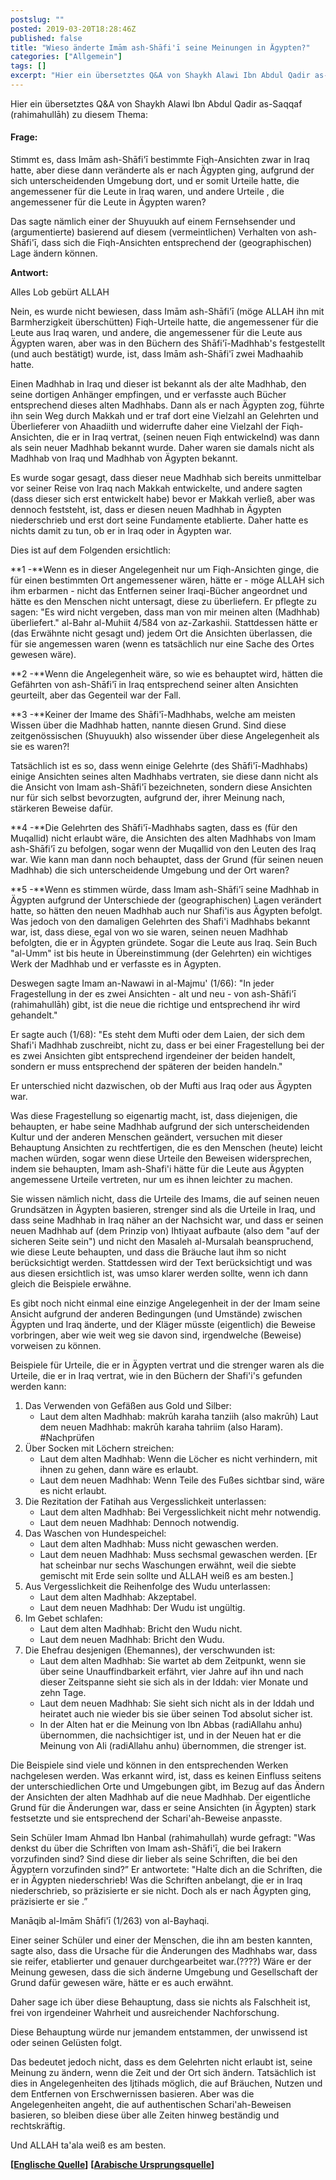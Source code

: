```yaml
---
postslug: ""
posted: 2019-03-20T18:28:46Z
published: false
title: "Wieso änderte Imām ash-Shāfi'ī seine Meinungen in Ägypten?"
categories: ["Allgemein"]
tags: []
excerpt: "Hier ein übersetztes Q&A von Shaykh Alawi Ibn Abdul Qadir as-Saqqaf (rahimahullāh) zu diesem Thema:..."
---
```


Hier ein übersetztes Q&A von Shaykh Alawi Ibn Abdul Qadir as-Saqqaf (rahimahullāh) zu diesem Thema:

#### **Frage:**

Stimmt es, dass Imām ash-Shāfi'ī bestimmte Fiqh-Ansichten zwar in Iraq hatte, aber diese dann veränderte als er nach Ägypten ging, aufgrund der sich unterscheidenden Umgebung dort, und er somit Urteile hatte, die angemessener für die Leute in Iraq waren, und andere Urteile , die angemessener für die Leute in Ägypten waren?

Das sagte nämlich einer der Shuyuukh auf einem Fernsehsender und (argumentierte) basierend auf diesem (vermeintlichen) Verhalten von ash-Shāfi'ī, dass sich die Fiqh-Ansichten entsprechend der (geographischen) Lage ändern können.

**Antwort:**

Alles Lob gebürt ALLAH

Nein, es wurde nicht bewiesen, dass Imām ash-Shāfi'ī (möge ALLAH ihn mit Barmherzigkeit überschütten) Fiqh-Urteile hatte, die angemessener für die Leute aus Iraq waren, und andere, die angemessener für die Leute aus Ägypten waren, aber was in den Büchern des Shāfi'ī-Madhhab's festgestellt (und auch bestätigt) wurde, ist, dass Imām ash-Shāfi'ī zwei Madhaahib hatte.

Einen Madhhab in Iraq und dieser ist bekannt als der alte Madhhab, den seine dortigen Anhänger empfingen, und er verfasste auch Bücher entsprechend dieses alten Madhhabs. Dann als er nach Ägypten zog, führte ihn sein Weg durch Makkah und er traf dort eine Vielzahl an Gelehrten und Überlieferer von Ahaadiith und widerrufte daher eine Vielzahl der Fiqh-Ansichten, die er in Iraq vertrat, (seinen neuen Fiqh entwickelnd) was dann als sein neuer Madhhab bekannt wurde. Daher waren sie damals nicht als Madhhab von Iraq und Madhhab von Ägypten bekannt.

Es wurde sogar gesagt, dass dieser neue Madhhab sich bereits unmittelbar vor seiner Reise von Iraq nach Makkah entwickelte, und andere sagten (dass dieser sich erst entwickelt habe) bevor er Makkah verließ, aber was dennoch feststeht, ist, dass er diesen neuen Madhhab in Ägypten niederschrieb und erst dort seine Fundamente etablierte. Daher hatte es nichts damit zu tun, ob er in Iraq oder in Ägypten war.

Dies ist auf dem Folgenden ersichtlich:

**1 -**Wenn es in dieser Angelegenheit nur um Fiqh-Ansichten ginge, die für einen bestimmten Ort angemessener wären, hätte er - möge ALLAH sich ihm erbarmen - nicht das Entfernen seiner Iraqi-Bücher angeordnet und hätte es den Menschen nicht untersagt, diese zu überliefern. Er pflegte zu sagen: "Es wird nicht vergeben, dass man von mir meinen alten (Madhhab) überliefert." al-Bahr al-Muhiit 4/584 von az-Zarkashii. Stattdessen hätte er (das Erwähnte nicht gesagt und) jedem Ort die Ansichten überlassen, die für sie angemessen waren (wenn es tatsächlich nur eine Sache des Ortes gewesen wäre).

**2 -**Wenn die Angelegenheit wäre, so wie es behauptet wird, hätten die Gefährten von ash-Shāfi'ī in Iraq entsprechend seiner alten Ansichten geurteilt, aber das Gegenteil war der Fall.

**3 -**Keiner der Imame des Shāfi'ī-Madhhabs, welche am meisten Wissen über die Madhhab hatten, nannte diesen Grund. Sind diese zeitgenössischen (Shuyuukh) also wissender über diese Angelegenheit als sie es waren?!

Tatsächlich ist es so, dass wenn einige Gelehrte (des Shāfi'ī-Madhhabs) einige Ansichten seines alten Madhhabs vertraten, sie diese dann nicht als die Ansicht von Imam ash-Shāfi'ī bezeichneten, sondern diese Ansichten nur für sich selbst bevorzugten, aufgrund der, ihrer Meinung nach, stärkeren Beweise dafür.

**4 -**Die Gelehrten des Shāfi'ī-Madhhabs sagten, dass es (für den Muqallid) nicht erlaubt wäre, die Ansichten des alten Madhhabs von Imam ash-Shāfi'ī zu befolgen, sogar wenn der Muqallid von den Leuten des Iraq war. Wie kann man dann noch behauptet, dass der Grund (für seinen neuen Madhhab) die sich unterscheidende Umgebung und der Ort waren?

**5 -**Wenn es stimmen würde, dass Imam ash-Shāfi'ī seine Madhhab in Ägypten aufgrund der Unterschiede der (geographischen) Lagen verändert hatte, so hätten den neuen Madhhab auch nur Shafi'is aus Ägypten befolgt. Was jedoch von den damaligen Gelehrten des Shafi'i Madhhabs bekannt war, ist, dass diese, egal von wo sie waren, seinen neuen Madhhab befolgten, die er in Ägypten gründete. Sogar die Leute aus Iraq. Sein Buch "al-Umm" ist bis heute in Übereinstimmung (der Gelehrten) ein wichtiges Werk der Madhhab und er verfasste es in Ägypten.

Deswegen sagte Imam an-Nawawi in al-Majmu' (1/66): "In jeder Fragestellung in der es zwei Ansichten - alt und neu - von ash-Shāfi'ī (rahimahullāh) gibt, ist die neue die richtige und entsprechend ihr wird gehandelt."

Er sagte auch (1/68): "Es steht dem Mufti oder dem Laien, der sich dem Shafi'i Madhhab zuschreibt, nicht zu, dass er bei einer Fragestellung bei der es zwei Ansichten gibt entsprechend irgendeiner der beiden handelt, sondern er muss entsprechend der späteren der beiden handeln."

Er unterschied nicht dazwischen, ob der Mufti aus Iraq oder aus Ägypten war.

Was diese Fragestellung so eigenartig macht, ist, dass diejenigen, die behaupten, er habe seine Madhhab aufgrund der sich unterscheidenden Kultur und der anderen Menschen geändert, versuchen mit dieser Behauptung Ansichten zu rechtfertigen, die es den Menschen (heute) leicht machen würden, sogar wenn diese Urteile den Beweisen widersprechen, indem sie behaupten,
Imam ash-Shafi'i hätte für die Leute aus Ägypten angemessene Urteile vertreten, nur um es ihnen leichter zu machen.

Sie wissen nämlich nicht, dass die Urteile des Imams, die auf seinen neuen Grundsätzen in Ägypten basieren, strenger sind als die Urteile in Iraq, und dass seine Madhhab in Iraq näher an der Nachsicht war, und dass er seinen neuen Madhhab auf (dem Prinzip von) Ihtiyaat aufbaute (also dem "auf der sicheren Seite sein") und nicht den Masaleh al-Mursalah beanspruchend, wie diese Leute behaupten, und dass die Bräuche laut ihm so nicht berücksichtigt werden. Stattdessen wird der Text berücksichtigt und was aus diesen ersichtlich ist, was umso klarer werden sollte, wenn ich dann gleich die Beispiele erwähne.

Es gibt noch nicht einmal eine einzige Angelegenheit in der der Imam seine Ansicht aufgrund der anderen Bedingungen (und Umstände) zwischen Ägypten und Iraq änderte, und der Kläger müsste (eigentlich) die Beweise vorbringen, aber wie weit weg sie davon sind, irgendwelche (Beweise) vorweisen zu können.

Beispiele für Urteile, die er in Ägypten vertrat und die strenger waren als die Urteile, die er in Iraq vertrat, wie in den Büchern der Shafi'i's gefunden werden kann:

1. Das Verwenden von Gefäßen aus Gold und Silber:
    * Laut dem alten Madhhab: makrūh karaha tanziih (also makrūh) Laut dem neuen Madhhab: makrūh karaha tahriim (also Haram). #Nachprüfen
2. Über Socken mit Löchern streichen:
    * Laut dem alten Madhhab: Wenn die Löcher es nicht verhindern, mit ihnen zu gehen, dann wäre es erlaubt.
    * Laut dem neuen Madhhab: Wenn Teile des Fußes sichtbar sind, wäre es nicht erlaubt.
3. Die Rezitation der Fatihah aus Vergesslichkeit unterlassen:
    * Laut dem alten Madhhab: Bei Vergesslichkeit nicht mehr notwendig.
    * Laut dem neuen Madhhab: Dennoch notwendig.
4. Das Waschen von Hundespeichel:
    * Laut dem alten Madhhab: Muss nicht gewaschen werden.
    * Laut dem neuen Madhhab: Muss sechsmal gewaschen werden. [Er hat scheinbar nur sechs Waschungen erwähnt, weil die siebte gemischt mit Erde sein sollte und ALLAH weiß es am besten.]
5. Aus Vergesslichkeit die Reihenfolge des Wudu unterlassen:
    * Laut dem alten Madhhab: Akzeptabel.
    * Laut dem neuen Madhhab: Der Wudu ist ungültig.
6. Im Gebet schlafen:
    * Laut dem alten Madhhab: Bricht den Wudu nicht.
    * Laut dem neuen Madhhab: Bricht den Wudu.
7. Die Ehefrau desjenigen (Ehemannes), der verschwunden ist:
    * Laut dem alten Madhhab: Sie wartet ab dem Zeitpunkt, wenn sie über seine Unauffindbarkeit erfährt, vier Jahre auf ihn und nach dieser Zeitspanne sieht sie sich als in der Iddah: vier Monate und zehn Tage.
    * Laut dem neuen Madhhab: Sie sieht sich nicht als in der Iddah und heiratet auch nie wieder bis sie über seinen Tod absolut sicher ist.
    * In der Alten hat er die Meinung von Ibn Abbas (radiAllahu anhu) übernommen, die nachsichtiger ist, und in der Neuen hat er die Meinung von Ali (radiAllahu anhu) übernommen, die strenger ist.

Die Beispiele sind viele und können in den entsprechenden Werken nachgelesen werden. Was erkannt wird, ist, dass es keinen Einfluss seitens der unterschiedlichen Orte und Umgebungen gibt, im Bezug auf das Ändern der Ansichten der alten Madhhab auf die neue Madhhab. Der eigentliche Grund für die Änderungen war, dass er seine Ansichten (in Ägypten) stark festsetzte und sie entsprechend der Schari'ah-Beweise anpasste.

Sein Schüler Imam Ahmad Ibn Hanbal (rahimahullah) wurde gefragt: "Was denkst du über die Schriften von Imam ash-Shāfi'ī, die bei Irakern vorzufinden sind? Sind diese dir lieber als seine Schriften, die bei den Ägyptern vorzufinden sind?” Er antwortete: "Halte dich an die Schriften, die er in Ägypten niederschrieb! Was die Schriften anbelangt, die er in Iraq niederschrieb, so präzisierte er sie nicht. Doch als er nach Ägypten ging, präzisierte er sie .”

Manāqib al-Imām Shāfi'ī (1/263) von al-Bayhaqi.

Einer seiner Schüler und einer der Menschen, die ihn am besten kannten, sagte also, dass die Ursache für die Änderungen des Madhhabs war, dass sie reifer, etablierter und genauer durchgearbeitet war.(????) Wäre er der Meinung gewesen, dass die sich änderne Umgebung und Gesellschaft der Grund dafür gewesen wäre, hätte er es auch erwähnt.

Daher sage ich über diese Behauptung, dass sie nichts als Falschheit ist, frei von irgendeiner Wahrheit und ausreichender Nachforschung.

Diese Behauptung würde nur jemandem entstammen, der unwissend ist oder seinen Gelüsten folgt.

Das bedeutet jedoch nicht, dass es dem Gelehrten nicht erlaubt ist, seine Meinung zu ändern, wenn die Zeit und der Ort sich ändern. Tatsächlich ist dies in Angelegenheiten des Ijtihads möglich, die auf Bräuchen, Nutzen und dem Entfernen von Erschwernissen basieren. Aber was die Angelegenheiten angeht, die auf authentischen Schari'ah-Beweisen basieren, so bleiben diese über alle Zeiten hinweg beständig und rechtskräftig.

Und ALLAH ta'ala weiß es am besten.

**[[Englische Quelle](https://ibnabbas.wordpress.com/2013/03/19/why-imam-al-shafii-changed-his-mazhab-in-egypt-shaykh-alawi-al-saqqaf/?fbclid=IwAR1FrR3PTWZgCEw9EGyFyW0AIChJXFkBSzZxOm0UE1nmQA6UDLB82WpGd1Y)]**
**[[Arabische Ursprungsquelle](https://www.dorar.net/article/409/%D8%AE%D8%B7%D8%A3-%D8%A7%D9%84%D9%82%D9%88%D9%84-%D8%A8%D8%A3%D9%86-%D8%A7%D9%84%D8%A5%D9%85%D8%A7%D9%85-%D8%A7%D9%84%D8%B4%D8%A7%D9%81%D8%B9%D9%8A-%D8%BA%D9%8A%D8%B1-%D9%85%D8%B0%D9%87%D8%A8%D9%87-%D9%81%D9%8A-%D9%85%D8%B5%D8%B1-%D9%85%D8%B1%D8%A7%D8%B9%D8%A7%D8%A9-%D9%84%D9%84%D8%B9%D9%88%D8%A7%D8%A6%D8%AF-%D9%88%D8%A7%D9%84%D8%A8%D9%8A%D8%A6%D8%A9-%D8%A7%D9%84%D9%85%D8%B5%D8%B1%D9%8A%D8%A9%D8%9F)]**